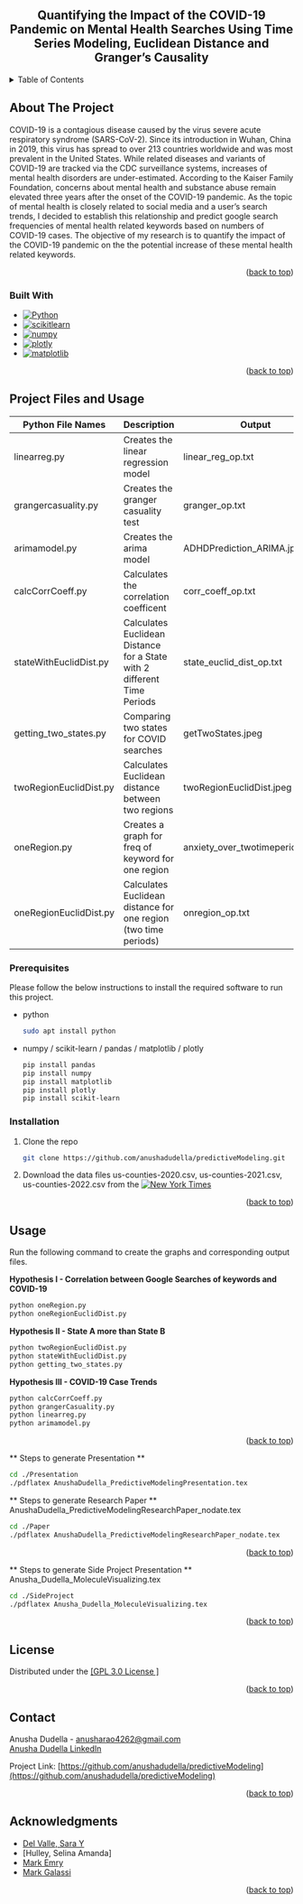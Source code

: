 <br />
<a name="readme-top"></a>
<div align="center">

<h2 align="center">Quantifying the Impact of the COVID-19 Pandemic on Mental Health
Searches Using Time Series Modeling, Euclidean Distance and
Granger’s Causality</h2>
</div>



<!-- TABLE OF CONTENTS -->
<details>
  <summary>Table of Contents</summary>
  <ol>
    <li>
      <a href="#about-the-project">About The Project</a>
      <ul>
        <li><a href="#built-with">Built With</a></li>
      </ul>
    </li>
    <li>
      <a href="#getting-started">Getting Started</a>
      <ul>
        <li><a href="#prerequisites">Prerequisites</a></li>
        <li><a href="#installation">Installation</a></li>
      </ul>
    </li>
    <li><a href="#usage">Usage</a></li>
    <li><a href="#contributing">Contributing</a></li>
    <li><a href="#contact">Contact</a></li>
    <li><a href="#acknowledgments">Acknowledgments</a></li>
  </ol>
</details>



<!-- ABOUT THE PROJECT -->
## About The Project

COVID-19 is a contagious disease caused by the virus severe acute respiratory syndrome (SARS-CoV-2). Since its
introduction in Wuhan, China in 2019, this virus has spread to over 213 countries worldwide and was most
prevalent in the United States. While related diseases and variants of COVID-19 are tracked via the CDC
surveillance systems, increases of mental health disorders are under-estimated. According to the Kaiser Family
Foundation, concerns about mental health and substance abuse remain elevated three years after the onset of the
COVID-19 pandemic. As the topic of mental health is closely related to social media and a user’s search trends, I
decided to establish this relationship and predict google search frequencies of mental health related keywords based
on numbers of COVID-19 cases. The objective of my research is to quantify the impact of the COVID-19 pandemic
on the the potential increase of these mental health related keywords.
<p align="right">(<a href="#readme-top">back to top</a>)</p>



### Built With

* [![Python][python.com]][python-url]
* [![scikitlearn][scikitlearn.com]][scikitlearn-url]
* [![numpy][numpy.com]][numpy-url]
* [![plotly][plotly.com]][plotly-url]
* [![matplotlib][matplotlib.com]][matplotlib-url]




<p align="right">(<a href="#readme-top">back to top</a>)</p>



<!-- GETTING STARTED -->
## Project Files and Usage

| **Python File Names**  | **Description**                                                         | **Output**                       | **Input**           | Hypothesis | **** |
|------------------------|-------------------------------------------------------------------------|----------------------------------|----------------------|------------|------|
| linearreg.py           | Creates the linear regression model                                     | linear_reg_op.txt                | us_counties_2020.csv, us_counties_2021.csv, us_counties_2022.csv | III        |      |    
| grangercasuality.py    | Creates the granger casuality test                                      | granger_op.txt                   | us_counties_2020.csv, us_counties_2021.csv, us_counties_2022.csv | III        |      |  
| arimamodel.py          | Creates the arima model                                                 | ADHDPrediction_ARIMA.jpeg        | us_counties_2020.csv, us_counties_2021.csv, us_counties_2022.csv | III        |      |  
| calcCorrCoeff.py       | Calculates the correlation coefficent                                   | corr_coeff_op.txt                | us_counties_2020.csv, us_counties_2021.csv, us_counties_2022.csv | III        |      |
| stateWithEuclidDist.py | Calculates Euclidean Distance for a State with 2 different Time Periods | state_euclid_dist_op.txt         | us_counties_2020.csv, us_counties_2021.csv, us_counties_2022.csv | II         |      |   
| getting_two_states.py  | Comparing two states for COVID searches                                 | getTwoStates.jpeg                | us_counties_2020.csv, us_counties_2021.csv, us_counties_2022.csv | II         |      |   
| twoRegionEuclidDist.py | Calculates Euclidean distance between two regions                       | twoRegionEuclidDist.jpeg         | us_counties_2020.csv, us_counties_2021.csv, us_counties_2022.csv | II         |      |      
| oneRegion.py           | Creates a graph for freq of keyword for one region                      | anxiety_over_twotimeperiods.jpeg | us_counties_2020.csv, us_counties_2021.csv, us_counties_2022.csv | I          |      |      
| oneRegionEuclidDist.py | Calculates Euclidean distance for one region (two time periods)         | onregion_op.txt                  | us_counties_2020.csv, us_counties_2021.csv, us_counties_2022.csv | I          |      |      

                   

### Prerequisites

Please follow the below instructions to install the required software to run this project.

* python
  ```sh
  sudo apt install python
  ```
* numpy / scikit-learn / pandas / matplotlib / plotly 
  ```sh
  pip install pandas
  pip install numpy
  pip install matplotlib
  pip install plotly
  pip install scikit-learn
  ```

### Installation

1. Clone the repo
   ```sh
   git clone https://github.com/anushadudella/predictiveModeling.git
   ```
2. Download the data files us-counties-2020.csv, us-counties-2021.csv, us-counties-2022.csv from the [![New York Times][newyorktimes.com]][newyorktimes-url]


<p align="right">(<a href="#readme-top">back to top</a>)</p>



<!-- USAGE EXAMPLES -->
## Usage

Run the following command to create the graphs and corresponding output files.

**Hypothesis I - Correlation between Google Searches of keywords and COVID-19**
   ```sh
   python oneRegion.py
   python oneRegionEuclidDist.py
   ```

**Hypothesis II - State A more than State B**
   ```sh
   python twoRegionEuclidDist.py
   python stateWithEuclidDist.py
   python getting_two_states.py
   ```

**Hypothesis III - COVID-19 Case Trends**
   ```sh
   python calcCorrCoeff.py
   python grangerCasuality.py
   python linearreg.py
   python arimamodel.py
 
   ```
<p align="right">(<a href="#readme-top">back to top</a>)</p>

** Steps to generate Presentation **

   ```sh
   cd ./Presentation
   ./pdflatex AnushaDudella_PredictiveModelingPresentation.tex  
 
   ```

** Steps to generate Research Paper **
AnushaDudella_PredictiveModelingResearchPaper_nodate.tex
   ```sh
   cd ./Paper
   ./pdflatex AnushaDudella_PredictiveModelingResearchPaper_nodate.tex  
 
   ```
<p align="right">(<a href="#readme-top">back to top</a>)</p>

** Steps to generate Side Project Presentation **
Anusha_Dudella_MoleculeVisualizing.tex
   ```sh
   cd ./SideProject
   ./pdflatex Anusha_Dudella_MoleculeVisualizing.tex 
 
   ```
<p align="right">(<a href="#readme-top">back to top</a>)</p>

<!-- LICENSE -->
## License

Distributed under the [[GPL 3.0 License ]](https://www.gnu.org/licenses/gpl-3.0.en.html)

<p align="right">(<a href="#readme-top">back to top</a>)</p>

<!-- CONTACT -->
## Contact

Anusha Dudella  - anusharao4262@gmail.com<br>
[Anusha Dudella LinkedIn][linkedin-url]


Project Link: [https://github.com/anushadudella/predictiveModeling](https://github.com/anushadudella/predictiveModeling)

<p align="right">(<a href="#readme-top">back to top</a>)</p>



<!-- ACKNOWLEDGMENTS -->
## Acknowledgments

* [Del Valle, Sara Y][sarah-url]
* [Hulley, Selina Amanda]
* [Mark Emry][emry-url]
* [Mark Galassi][galassi-url]

<p align="right">(<a href="#readme-top">back to top</a>)</p>



<!-- MARKDOWN LINKS & IMAGES -->
<!-- https://www.markdownguide.org/basic-syntax/#reference-style-links -->
[plotly.com]: https://img.shields.io/badge/plotly-563D7C?style=for-the-badge&logo=plotly&logoColor=white
[plotly-url]: https://plotly.com
[contributors-shield]: https://img.shields.io/github/contributors/github_username/repo_name.svg?style=for-the-badge
[contributors-url]: https://github.com/github_username/repo_name/graphs/contributors
[forks-shield]: https://img.shields.io/github/forks/github_username/repo_name.svg?style=for-the-badge
[forks-url]: https://github.com/github_username/repo_name/network/members
[stars-shield]: https://img.shields.io/github/stars/github_username/repo_name.svg?style=for-the-badge
[stars-url]: https://github.com/github_username/repo_name/stargazers
[issues-shield]: https://img.shields.io/github/issues/github_username/repo_name.svg?style=for-the-badge
[issues-url]: https://github.com/github_username/repo_name/issues
[license-shield]: https://img.shields.io/github/license/github_username/repo_name.svg?style=for-the-badge
[license-url]: https://github.com/github_username/repo_name/blob/master/LICENSE.txt
[linkedin-shield]: https://img.shields.io/badge/-LinkedIn-black.svg?style=for-the-badge&logo=linkedin&colorB=555
[linkedin-url]: https://linkedin.com/in/AnushaDudella
[numpy.com]: https://img.shields.io/badge/numpy-0769AD?style=for-the-badge&logo=numpy&logoColor=white
[numpy-url]: https://numpy.org
[python.com]: https://img.shields.io/badge/python-0769AD?style=for-the-badge&logo=python&logoColor=white
[python-url]: https://python.org
[scikitlearn.com]: https://img.shields.io/badge/scikitlearn-0769AD?style=for-the-badge&logo=scikitlearn&logoColor=white
[scikitlearn-url]: https://scikitlearn.org
[matplotlib.com]: https://img.shields.io/badge/matplotlib-0769AD?style=for-the-badge&logo=matplotlib&logoColor=white
[matplotlib-url]: https://matplotlib.org
[newyorktimes.com]: https://img.shields.io/badge/newyorktimes-0769AD?style=for-the-badge&logo=newyorktimes&logoColor=white
[newyorktimes-url]: https://newyorktimes.com
[galassi-url]: https://galassi.org
[sarah-url]: https://public.lanl.gov/sdelvall/
[emry-url]: https://mcneil.roundrockisd.org/team/mark-emry/


